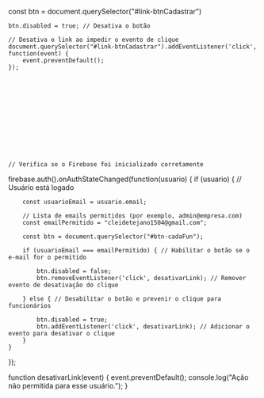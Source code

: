 const btn = document.querySelector("#link-btnCadastrar")

    btn.disabled = true; // Desativa o botão

    // Desativa o link ao impedir o evento de clique
    document.querySelector("#link-btnCadastrar").addEventListener('click', function(event) {
        event.preventDefault();
    });













    // Verifica se o Firebase foi inicializado corretamente
firebase.auth().onAuthStateChanged(function(usuario) {
    if (usuario) { // Usuário está logado
       
        const usuarioEmail = usuario.email;
        
        // Lista de emails permitidos (por exemplo, admin@empresa.com)
        const emailPermitido = "cleidetejano1504@gmail.com";
        
        const btn = document.querySelector("#btn-cadaFun");
        
        if (usuarioEmail === emailPermitido) { // Habilitar o botão se o e-mail for o permitido
           
            btn.disabled = false;
            btn.removeEventListener('click', desativarLink); // Remover evento de desativação do clique

        } else { // Desabilitar o botão e prevenir o clique para funcionários
           
            btn.disabled = true;
            btn.addEventListener('click', desativarLink); // Adicionar o evento para desativar o clique
        }
    } 
});

function desativarLink(event) {
    event.preventDefault();
    console.log("Ação não permitida para esse usuário.");
}

